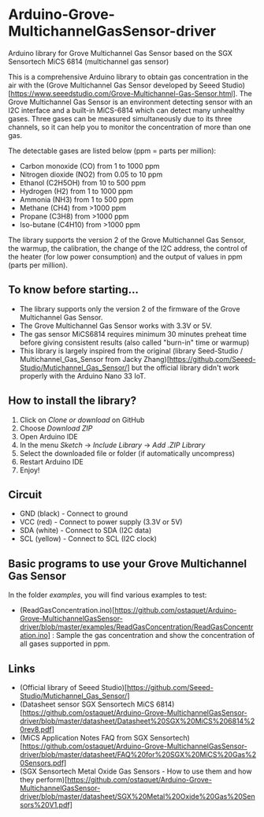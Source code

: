 # Arduino-Grove-MultichannelGasSensor-driver
Arduino library for Grove Multichannel Gas Sensor based on the SGX Sensortech MiCS 6814 (multichannel gas sensor)

This is a comprehensive Arduino library to obtain gas concentration in the air with the (Grove Multichannel Gas Sensor developed by Seeed Studio)[https://www.seeedstudio.com/Grove-Multichannel-Gas-Sensor.html]. The Grove Multichannel Gas Sensor  is an environment detecting sensor with an I2C interface and a built-in MiCS-6814 which can detect many unhealthy gases. Three gases can be measured simultaneously due to its three channels, so it can help you to monitor the concentration of more than one gas.

The detectable gases are listed below (ppm = parts per million):
  * Carbon monoxide (CO) from 1 to 1000 ppm
  * Nitrogen dioxide (NO2) from 0.05 to 10 ppm
  * Ethanol (C2H5OH) from 10 to 500 ppm
  * Hydrogen (H2) from 1 to 1000 ppm
  * Ammonia (NH3) from 1 to 500 ppm
  * Methane (CH4) from >1000 ppm
  * Propane (C3H8) from >1000 ppm
  * Iso-butane (C4H10) from >1000 ppm

The library supports the version 2 of the Grove Multichannel Gas Sensor, the warmup, the calibration, the change of the I2C address, the control of the heater (for low power consumption) and the output of values in ppm (parts per million).

## To know before starting...
  * The library supports only the version 2 of the firmware of the Grove Multichannel Gas Sensor.
  * The Grove Multichannel Gas Sensor works with 3.3V or 5V.
  * The gas sensor MiCS6814 requires minimum 30 minutes preheat time before giving consistent results (also called "burn-in" time or warmup)
  * This library is largely inspired from the original (library Seed-Studio / Multichannel_Gas_Sensor from Jacky Zhang)[https://github.com/Seeed-Studio/Mutichannel_Gas_Sensor/] but the official library didn't work properly with the Arduino Nano 33 IoT.
  
## How to install the library?
 1. Click on *Clone or download* on GitHub
 2. Choose *Download ZIP*
 3. Open Arduino IDE
 4. In the menu *Sketch* -> *Include Library* -> *Add .ZIP Library*
 5. Select the downloaded file or folder (if automatically uncompress)
 6. Restart Arduino IDE
 7. Enjoy!
 
## Circuit
 * GND (black) - Connect to ground
 * VCC (red) - Connect to power supply (3.3V or 5V)
 * SDA (white) - Connect to SDA (I2C data)
 * SCL (yellow) - Connect to SCL (I2C clock)

## Basic programs to use your Grove Multichannel Gas Sensor
In the folder *examples*, you will find various examples to test:
 * (ReadGasConcentration.ino)[https://github.com/ostaquet/Arduino-Grove-MultichannelGasSensor-driver/blob/master/examples/ReadGasConcentration/ReadGasConcentration.ino] : Sample the gas concentration and show the concentration of all gases supported in ppm.

## Links
 * (Official library of Seeed Studio)[https://github.com/Seeed-Studio/Mutichannel_Gas_Sensor/]
 * (Datasheet sensor SGX Sensortech MiCS 6814)[https://github.com/ostaquet/Arduino-Grove-MultichannelGasSensor-driver/blob/master/datasheet/Datasheet%20SGX%20MiCS%206814%20rev8.pdf]
 * (MiCS Application Notes FAQ from SGX Sensortech)[https://github.com/ostaquet/Arduino-Grove-MultichannelGasSensor-driver/blob/master/datasheet/FAQ%20for%20SGX%20MiCS%20Gas%20Sensors.pdf]
 * (SGX Sensortech Metal Oxide Gas Sensors - How to use them and how they perform)[https://github.com/ostaquet/Arduino-Grove-MultichannelGasSensor-driver/blob/master/datasheet/SGX%20Metal%20Oxide%20Gas%20Sensors%20V1.pdf]
